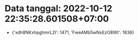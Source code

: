 # Data tanggal: 2022-10-12 22:35:28.601508+07:00

* {'xdh8NKxhpghmrL2I': 1471, 'FweAMb5wNxEzO8Wt': 1836}
